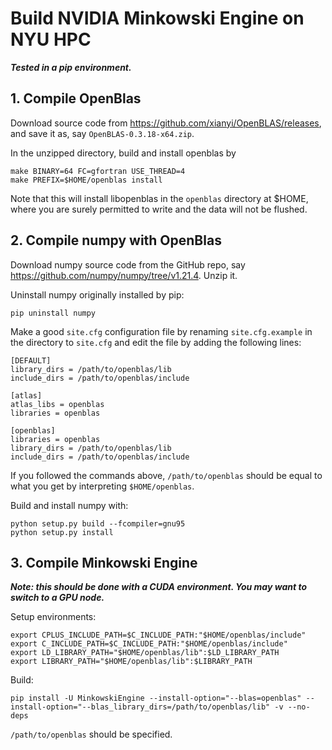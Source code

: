 <link href="./retro.css" rel="stylesheet"></link>

# Build NVIDIA Minkowski Engine on NYU HPC
***Tested in a pip environment.***
## 1. Compile OpenBlas
Download source code from <a href="https://github.com/xianyi/OpenBLAS/releases">https://github.com/xianyi/OpenBLAS/releases</a>, and save it as, say ```OpenBLAS-0.3.18-x64.zip```.

In the unzipped directory, build and install openblas by

```
make BINARY=64 FC=gfortran USE_THREAD=4
make PREFIX=$HOME/openblas install
```
Note that this will install libopenblas in the ```openblas``` directory at $HOME, where you are surely permitted to write and the data will not be flushed.
## 2. Compile numpy with OpenBlas
Download numpy source code from the GitHub repo, say <a href="https://github.com/numpy/numpy/tree/v1.21.4">https://github.com/numpy/numpy/tree/v1.21.4</a>. Unzip it.

Uninstall numpy originally installed by pip:
```
pip uninstall numpy
```
Make a good ```site.cfg``` configuration file by renaming ```site.cfg.example``` in the directory to ```site.cfg``` and edit the file by adding the following lines:
```
[DEFAULT]
library_dirs = /path/to/openblas/lib
include_dirs = /path/to/openblas/include

[atlas]
atlas_libs = openblas
libraries = openblas

[openblas]
libraries = openblas
library_dirs = /path/to/openblas/lib
include_dirs = /path/to/openblas/include
```
If you followed the commands above, ```/path/to/openblas``` should be equal to what you get by interpreting ```$HOME/openblas```.

Build and install numpy with:
```
python setup.py build --fcompiler=gnu95
python setup.py install
```

## 3. Compile Minkowski Engine
***Note: this should be done with a CUDA environment. You may want to switch to a GPU node.***

Setup environments:
```
export CPLUS_INCLUDE_PATH=$C_INCLUDE_PATH:"$HOME/openblas/include"
export C_INCLUDE_PATH=$C_INCLUDE_PATH:"$HOME/openblas/include"
export LD_LIBRARY_PATH="$HOME/openblas/lib":$LD_LIBRARY_PATH
export LIBRARY_PATH="$HOME/openblas/lib":$LIBRARY_PATH
```

Build:
```
pip install -U MinkowskiEngine --install-option="--blas=openblas" --install-option="--blas_library_dirs=/path/to/openblas/lib" -v --no-deps
```
```/path/to/openblas``` should be specified.
